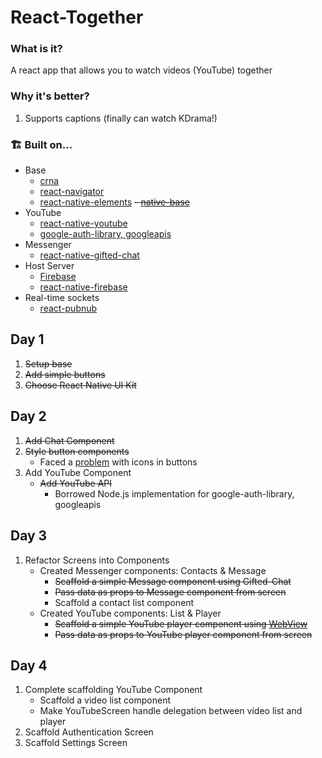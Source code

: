 # React-Together

### What is it?

A react app that allows you to watch videos (YouTube) together

### Why it's better?

1.  Supports captions (finally can watch KDrama!)

### 🏗 Built on...
- Base
    - [crna](<https://github.com/react-community/create-react-native-app>)
    - [react-navigator](<https://github.com/react-navigation/react-navigation>)
    - [react-native-elements](<https://github.com/react-native-training/react-native-elements>)
    ~~- [native-base](<https://github.com/GeekyAnts/NativeBase>)~~
- YouTube
    - [react-native-youtube](<https://github.com/inProgress-team/react-native-youtube>)
    - [google-auth-library, googleapis](https://github.com/google/google-api-nodejs-client/tree/master/samples/youtube)
- Messenger
    - [react-native-gifted-chat](<https://github.com/FaridSafi/react-native-gifted-chat>)
- Host Server
    - [Firebase](https://firebase.google.com)
    - [react-native-firebase](<https://github.com/invertase/react-native-firebase>)
- Real-time sockets
    - [react-pubnub](<https://github.com/pubnub/react>)

## Day 1

1.  ~~Setup base~~
2.  ~~Add simple buttons~~
3.  ~~Choose React Native UI Kit~~

## Day 2

1. ~~Add Chat Component~~
2. ~~Style button components~~
    - Faced a [problem](<https://github.com/react-native-training/react-native-elements/issues/868>) with icons in buttons
3. Add YouTube Component
    - ~~Add YouTube API~~
        - Borrowed Node.js implementation for google-auth-library, googleapis

## Day 3

1. Refactor Screens into Components
    - Created Messenger components: Contacts & Message
        - ~~Scaffold a simple Message component using Gifted-Chat~~
        - ~~Pass data as props to Message component from screen~~
        - Scaffold a contact list component
    - Created YouTube components: List & Player
        - ~~Scaffold a simple YouTube player component using [WebView](<https://reactnativecode.com/embed-youtube-video-example/>)~~
        - ~~Pass data as props to YouTube player component from screen~~
## Day 4

1. Complete scaffolding YouTube Component
    - Scaffold a video list component
    - Make YouTubeScreen handle delegation between video list and player
2. Scaffold Authentication Screen
3. Scaffold Settings Screen